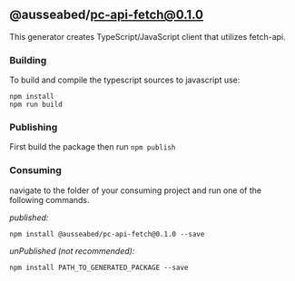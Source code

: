 ## @ausseabed/pc-api-fetch@0.1.0

This generator creates TypeScript/JavaScript client that utilizes fetch-api. 

### Building

To build and compile the typescript sources to javascript use:
```
npm install
npm run build
```

### Publishing

First build the package then run ```npm publish```

### Consuming

navigate to the folder of your consuming project and run one of the following commands.

_published:_

```
npm install @ausseabed/pc-api-fetch@0.1.0 --save
```

_unPublished (not recommended):_

```
npm install PATH_TO_GENERATED_PACKAGE --save
